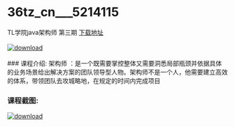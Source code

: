 # 36tz_cn___5214115
TL学院java架构师 第三期
[下载地址](http://www.36tz.cn/article/5214115 "下载地址")
<br/></br>[![download](http://36tz.cn/muke_img/2020_06_1-116-300x186.png "下载地址")](http://www.36tz.cn/article/5214115 "下载地址")
<br/></br>### 课程介绍:
架构师 ：是一个既需要掌控整体又需要洞悉局部瓶颈并依据具体的业务场景给出解决方案的团队领导型人物。架构师不是一个人，他需要建立高效的体系，带领团队去攻城略地，在规定的时间内完成项目

### 课程截图:
[![download](http://36tz.cn/muke_img/2020_06_2-130.png "下载地址")](http://www.36tz.cn/article/5214115 "下载地址")
